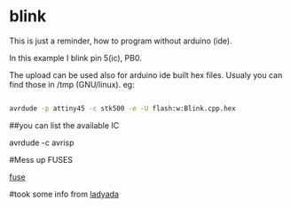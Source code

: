 # blink

This is just a reminder, how to program without arduino (ide).

In this example I blink pin 5(ic), PB0.

The upload can be used also for arduino ide built hex files. Usualy you can find those
in /tmp (GNU/linux). eg:

```bash

avrdude -p attiny45 -c stk500 -e -U flash:w:Blink.cpp.hex

```

##you can list the available IC

avrdude -c avrisp

#Mess up FUSES

[fuse](http://www.engbedded.com/cgi-bin/fc.cgi/)

#took some info from 
[ladyada](http://www.ladyada.net/learn/avr/avrdude.html)
